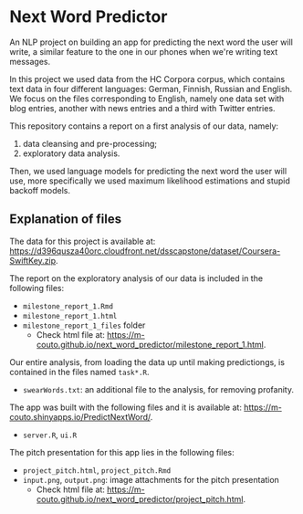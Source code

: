 # Next Word Predictor

An NLP project on building an app for predicting the next word the user will write, a similar feature to the one in our phones when we're writing text messages.

In this project we used data from the HC Corpora corpus, which contains text data in four different languages: German, Finnish, Russian and English. We focus on the files corresponding to English, namely one data set with blog entries, another with news entries and a third with Twitter entries.

This repository contains a report on a first analysis of our data, namely:
1. data cleansing and pre-processing;
2. exploratory data analysis.

Then, we used language models for predicting the next word the user will use, more specifically we used maximum likelihood estimations and stupid backoff models.




## Explanation of files

The data for this project is available at: https://d396qusza40orc.cloudfront.net/dsscapstone/dataset/Coursera-SwiftKey.zip.

The report on the exploratory analysis of our data is included in the following files:

- `milestone_report_1.Rmd`
- `milestone_report_1.html`
- `milestone_report_1_files` folder
  - Check html file at: https://m-couto.github.io/next_word_predictor/milestone_report_1.html.
  
Our entire analysis, from loading the data up until making predictiongs, is contained in the files named `task*.R`.

- `swearWords.txt`: an additional file to the analysis, for removing profanity.

The app was built with the following files and it is available at: https://m-couto.shinyapps.io/PredictNextWord/.

- `server.R`, `ui.R`

The pitch presentation for this app lies in the following files:

- `project_pitch.html`, `project_pitch.Rmd`
- `input.png`, `output.png`: image attachments for the pitch presentation
  - Check html file at: https://m-couto.github.io/next_word_predictor/project_pitch.html.
